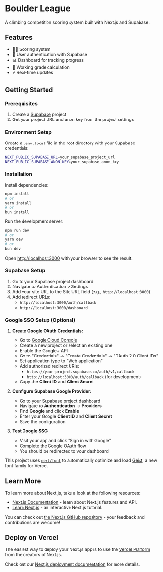 # Boulder League

A climbing competition scoring system built with Next.js and Supabase.

## Features

- 🧗‍♂️ Scoring system
- 🔐 User authentication with Supabase
- 📊 Dashboard for tracking progress
- 🎯 Working grade calculation
- ⚡ Real-time updates

## Getting Started

### Prerequisites

1. Create a [Supabase](https://supabase.com) project
2. Get your project URL and anon key from the project settings

### Environment Setup

Create a `.env.local` file in the root directory with your Supabase credentials:

```bash
NEXT_PUBLIC_SUPABASE_URL=your_supabase_project_url
NEXT_PUBLIC_SUPABASE_ANON_KEY=your_supabase_anon_key
```

### Installation

Install dependencies:

```bash
npm install
# or
yarn install
# or
bun install
```

Run the development server:

```bash
npm run dev
# or
yarn dev
# or
bun dev
```

Open [http://localhost:3000](http://localhost:3000) with your browser to see the result.

### Supabase Setup

1. Go to your Supabase project dashboard
2. Navigate to Authentication > Settings
3. Add your site URL to the Site URL field (e.g., `http://localhost:3000`)
4. Add redirect URLs:
   - `http://localhost:3000/auth/callback`
   - `http://localhost:3000/dashboard`

### Google SSO Setup (Optional)

1. **Create Google OAuth Credentials:**
   - Go to [Google Cloud Console](https://console.cloud.google.com/)
   - Create a new project or select an existing one
   - Enable the Google+ API
   - Go to "Credentials" → "Create Credentials" → "OAuth 2.0 Client IDs"
   - Set application type to "Web application"
   - Add authorized redirect URIs:
     - `https://your-project.supabase.co/auth/v1/callback`
     - `http://localhost:3000/auth/callback` (for development)
   - Copy the **Client ID** and **Client Secret**

2. **Configure Supabase Google Provider:**
   - Go to your Supabase project dashboard
   - Navigate to **Authentication** → **Providers**
   - Find **Google** and click **Enable**
   - Enter your Google **Client ID** and **Client Secret**
   - Save the configuration

3. **Test Google SSO:**
   - Visit your app and click "Sign in with Google"
   - Complete the Google OAuth flow
   - You should be redirected to your dashboard

This project uses [`next/font`](https://nextjs.org/docs/app/building-your-application/optimizing/fonts) to automatically optimize and load [Geist](https://vercel.com/font), a new font family for Vercel.

## Learn More

To learn more about Next.js, take a look at the following resources:

- [Next.js Documentation](https://nextjs.org/docs) - learn about Next.js features and API.
- [Learn Next.js](https://nextjs.org/learn) - an interactive Next.js tutorial.

You can check out [the Next.js GitHub repository](https://github.com/vercel/next.js) - your feedback and contributions are welcome!

## Deploy on Vercel

The easiest way to deploy your Next.js app is to use the [Vercel Platform](https://vercel.com/new?utm_medium=default-template&filter=next.js&utm_source=create-next-app&utm_campaign=create-next-app-readme) from the creators of Next.js.

Check out our [Next.js deployment documentation](https://nextjs.org/docs/app/building-your-application/deploying) for more details.
